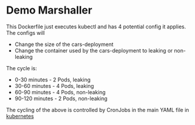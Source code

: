 # Demo Marshaller

This Dockerfile just executes kubectl and has 4 potential config it applies. The configs will

* Change the size of the cars-deployment
* Change the container used by the cars-deployment to leaking or non-leaking

The cycle is:

* 0-30 minutes - 2 Pods, leaking
* 30-60 minutes - 4 Pods, leaking
* 60-90 minutes - 4 Pods, non-leaking
* 90-120 minutes - 2 Pods, non-leaking

The cycling of the above is controlled by CronJobs in the main YAML file in [kubernetes](../kubernetes/) 